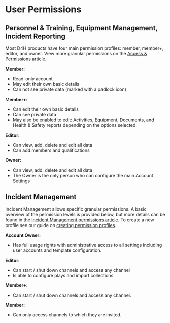 # User Permissions

## Personnel & Training, Equipment Management, Incident Reporting

Most D4H products have four main permission profiles: member, member+, editor, and owner. View more granular permissions on the [Access & Permissions](../shared-services/access-and-permissions/) article. 

**Member:**

* Read-only account
* May edit their own basic details
* Can not see private data \(marked with a  padlock icon\) 

M**ember+:**

* Can edit their own basic details
* Can see private data
* May also be enabled to edit: Activities, Equipment, Documents, and Health & Safety reports depending on the options selected 

**Editor:**

* Can view, add, delete and edit all data
* Can add members and qualifications 

**Owner:**

* Can view, add, delete and edit all data
* The Owner is the only person who can configure the main Account Settings

## Incident Management

Incident Management allows specific granular permissions. A basic overview of the permission levels is provided below, but more details can be found in the [Incident Management permissions article](../incident-management/admin-area/incident-management-settings/permission-profiles.md). To create a new profile see our guide on [creating permission profiles](../incident-management/admin-area/incident-management-settings/permission-profiles.md).

**Account Owner:** 

* Has full usage rights with administrative access to all settings including user accounts and template configuration. 

**Editor:** 

* Can start / shut down channels and access any channel
* Is able to configure plays and import collections 

**Member+:** 

* Can start / shut down channels and access any channel.

  
**Member:** 

* Can only access channels to which they are invited.

